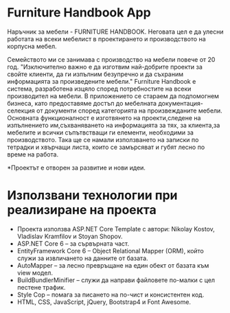 # Furniture Handbook App

Наръчник за мебели - FURNITURE HANDBOOK. Неговата цел е да улесни работата на всеки мебелист в проектирането и производството на корпусна мебел.

Семейството ми се занимава с производство на мебели повече от 20 год. "Изключително важно е да изготвим най-добрите проекти за свойте клиенти, да ги изпълним безупречно и да съхраним информацията за произведените мебели." Furniture Handbook е система, разработена изцяло според потребностите на всеки производител на мебели. В приложението се стараем да подпомогнем бизнеса, като предоставяме достъп до мебелната документация-селекция от документи според категорията на произвежданите мебели. 
Основната функционалност е изготвянето на проекти,следене на изпълнението им,съхваняването на информацията за тях, за клиента,за мебелите и всички съпътвстващи ги елементи, необходими за производството.
Така ще се намали използването на записки по тетрадки и хвърчащи листа, които се замърсяват и губят лесно по време на работа.

*Проектът е отворен за развитие и нови идеи.

# Използвани технологии при реализиране на проекта
- Проекта използва ASP.NET Core Template с автори: Nikolay Kostov,
Vladislav Kramfilov и Stoyan Shopov.
- ASP.NET Core 6 – за сървърната част.
- EntityFramework Core 6 – Object Relational Mapper (ORM), който служи за
извличането на данните от базата.
- AutoMapper – за лесно превръщане на един обект от базата към view модел.
- BuildBundlerMinifier – служи да направи файловете по-малки с цел пестене
трафик.
- Style Cop – помага за писането на по-чист и консистентен код.
- HTML, CSS, JavaScript, jQuery, Bootstrap4 и Font Awesome.
